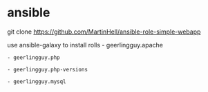 # ansible

git clone https://github.com/MartinHell/ansible-role-simple-webapp

use ansible-galaxy to install rolls
    - geerlingguy.apache

    - geerlingguy.php

    - geerlingguy.php-versions

    - geerlingguy.mysql
